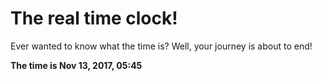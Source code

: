 # The real time clock!

Ever wanted to know what the time is? Well, your journey is about to end!

**The time is Nov 13, 2017, 05:45**